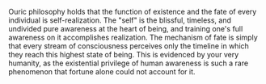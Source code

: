 Ouric philosophy holds that the function of existence and the fate of every individual is self-realization. The "self" is the blissful, timeless, and undivided pure awareness at the heart of being, and training one's full awareness on it accomplishes realization. The mechanism of fate is simply that every stream of consciousness perceives only the timeline in which they reach this highest state of being. This is evidenced by your very humanity, as the existential privilege of human awareness is such a rare phenomenon that fortune alone could not account for it.
